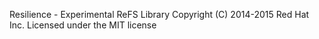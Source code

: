 Resilience - Experimental ReFS Library
Copyright (C) 2014-2015 Red Hat Inc.
Licensed under the MIT license
